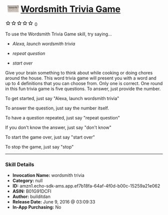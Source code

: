 # &nbsp;<img src="skill_icon" alt="Wordsmith Trivia Game icon" width="36"> [Wordsmith Trivia Game](http://alexa.amazon.com/#skills/amzn1.echo-sdk-ams.app.ef7b18fa-64af-4f0d-b00c-15259a21e062)
![0 stars](../../images/ic_star_border_black_18dp_1x.png)![0 stars](../../images/ic_star_border_black_18dp_1x.png)![0 stars](../../images/ic_star_border_black_18dp_1x.png)![0 stars](../../images/ic_star_border_black_18dp_1x.png)![0 stars](../../images/ic_star_border_black_18dp_1x.png) 0

To use the Wordsmith Trivia Game skill, try saying...

* *Alexa, launch wordsmith trivia*

* *repeat question*

* *start over*

Give your brain something to think about while cooking or doing chores around the house. This word trivia game will present you with a word and up to 4 definitions that you can choose from. Only one is correct. One round in this fun trivia game is five questions. To answer, just provide the number. 

To get started,  just say "Alexa, launch wordsmith trivia"

To answer the question, just say the number itself.

To have a question repeated, just say "repeat question"

If you don't know the answer, just say  "don't know"

To start the game over, just say "start over"

To stop the game, just say "stop"

***

### Skill Details

* **Invocation Name:** wordsmith trivia
* **Category:** null
* **ID:** amzn1.echo-sdk-ams.app.ef7b18fa-64af-4f0d-b00c-15259a21e062
* **ASIN:** B01G91DCFI
* **Author:** builditdan
* **Release Date:** June 9, 2016 @ 03:09:33
* **In-App Purchasing:** No

